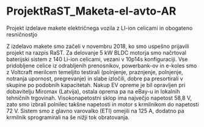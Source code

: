 # ProjektRaST_Maketa-el-avto-AR
Projekt izdelave makete električnega vozila z LI-ion celicami in obogateno resničnostjo

Z izdelavo makete smo začeli v novembru 2018, ko smo uspešno prijavili projekt na razpis RaST. Za delovanje 5 kW BLDC motorja smo načrtoval baterijski sistem z 140 Li-ion celicami, vezani v 10p14s konfiguraciji. Vse pridobljene celice iz odrabljenih prenosnikov, powerbank-ov in e-koles smo z Voltcraft merilcem temeljito testirali (polnjenje, praznjenje, polnjenje, notranja upornost, pregrevanje) in slabe izločili, dobre pa presortirali v skupine po podobnih kapacitetah. Nakup EV opreme je bil opravljen pri dobavitelju Miromax (Latvija), ostala oprema pa na eBay-u in lokalnih tehničnih trgovinah. Visokonapetostni sklop ima največjo napetost 58,8 V, zato smo izbrali polnilec takšne napetosti in motor s krmilnikom do napetosti 72 V. Sistem smo z glavno varovalko (ETI) omejili na 125 A, dodatno pa krmilnik sprogramirali na še nižji tok obratovanja. 

